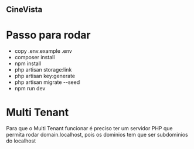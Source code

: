 ## CineVista

# Passo para rodar

-   copy .env.example .env
-   composer install
-   npm install
-   php artisan storage:link
-   php artisan key:generate
-   php artisan migrate --seed
-   npm run dev

# Multi Tenant

Para que o Multi Tenant funcionar é preciso ter um servidor PHP que permita rodar domain.localhost, pois os dominios tem que ser subdominios do localhost
